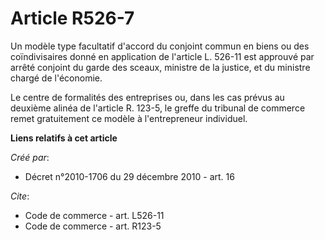# Article R526-7

Un modèle type facultatif d'accord du conjoint commun en biens ou des coïndivisaires donné en application de l'article L.
526-11 est approuvé par arrêté conjoint du garde des sceaux, ministre de la justice, et du ministre chargé de l'économie. 

Le centre de formalités des entreprises ou, dans les cas prévus au deuxième alinéa de l'article R. 123-5, le greffe du
tribunal de commerce remet gratuitement ce modèle à l'entrepreneur individuel.

**Liens relatifs à cet article**

_Créé par_:

  - Décret n°2010-1706 du 29 décembre 2010 - art. 16

_Cite_:

  - Code de commerce - art. L526-11
  - Code de commerce - art. R123-5
